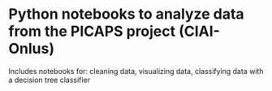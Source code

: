 # Python notebooks to analyze data from the PICAPS project (CIAI-Onlus)
Includes notebooks for: cleaning data, visualizing data, classifying data with a decision tree classifier 
